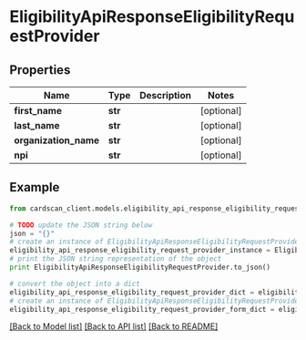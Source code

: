 # EligibilityApiResponseEligibilityRequestProvider


## Properties
Name | Type | Description | Notes
------------ | ------------- | ------------- | -------------
**first_name** | **str** |  | [optional] 
**last_name** | **str** |  | [optional] 
**organization_name** | **str** |  | [optional] 
**npi** | **str** |  | [optional] 

## Example

```python
from cardscan_client.models.eligibility_api_response_eligibility_request_provider import EligibilityApiResponseEligibilityRequestProvider

# TODO update the JSON string below
json = "{}"
# create an instance of EligibilityApiResponseEligibilityRequestProvider from a JSON string
eligibility_api_response_eligibility_request_provider_instance = EligibilityApiResponseEligibilityRequestProvider.from_json(json)
# print the JSON string representation of the object
print EligibilityApiResponseEligibilityRequestProvider.to_json()

# convert the object into a dict
eligibility_api_response_eligibility_request_provider_dict = eligibility_api_response_eligibility_request_provider_instance.to_dict()
# create an instance of EligibilityApiResponseEligibilityRequestProvider from a dict
eligibility_api_response_eligibility_request_provider_form_dict = eligibility_api_response_eligibility_request_provider.from_dict(eligibility_api_response_eligibility_request_provider_dict)
```
[[Back to Model list]](../README.md#documentation-for-models) [[Back to API list]](../README.md#documentation-for-api-endpoints) [[Back to README]](../README.md)


